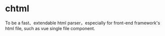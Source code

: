 # chtml
To be a fast、extendable  html parser，especially for front-end framework's html file, such as vue single file component.
